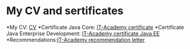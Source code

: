# My CV and sertificates

*My CV: [CV](https://cloud.mail.ru/public/LrWw/onF1ifRNP)
*Certificate Java Core: [IT-Academy certificate](https://cloud.mail.ru/public/4ibD/3A57T3uKn)
*Certificate Java Enterprise Development: [IT-Academy certificate Java EE](https://cloud.mail.ru/public/2yUu/2cBxDXAYJ)
*Recommendations:[IT-Academy recommendation letter](https://cloud.mail.ru/public/AS8Q/B7uiiB5xn)

